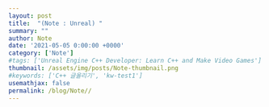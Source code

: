 ```yaml
---
layout: post
title:  "(Note : Unreal) "
summary: ""
author: Note
date: '2021-05-05 0:00:00 +0000'
category: ['Note']
#tags: ['Unreal Engine C++ Developer: Learn C++ and Make Video Games']
thumbnail: /assets/img/posts/Note-thumbnail.png
#keywords: ['C++ 글올리기', 'kw-test1']
usemathjax: false
permalink: /blog/Note//
---
```



